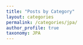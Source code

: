 ```yaml
---
title: "Posts by Category"
layout: categories
permalink: /categories/jpa/
author_profile: true
taxonomy: JPA
---
```

